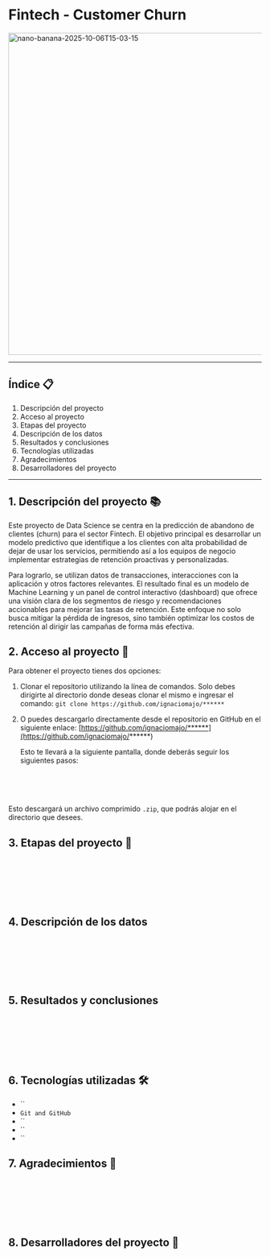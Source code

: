 # **Fintech - Customer Churn**

<img width="720" height="640" alt="nano-banana-2025-10-06T15-03-15" src="https://github.com/user-attachments/assets/9622b396-bf2e-4f82-a06b-64d332cdf90b" />

---

## Índice 📋

1. Descripción del proyecto
2. Acceso al proyecto
3. Etapas del proyecto
4. Descripción de los datos
5. Resultados y conclusiones
6. Tecnologías utilizadas
7. Agradecimientos
8. Desarrolladores del proyecto

---


## 1. Descripción del proyecto 📚

Este proyecto de Data Science se centra en la predicción de abandono de clientes (churn) para el sector Fintech. El objetivo principal es desarrollar un modelo predictivo que identifique a los clientes con alta probabilidad de dejar de usar los servicios, permitiendo así a los equipos de negocio implementar estrategias de retención proactivas y personalizadas.

Para lograrlo, se utilizan datos de transacciones, interacciones con la aplicación y otros factores relevantes. El resultado final es un modelo de Machine Learning y un panel de control interactivo (dashboard) que ofrece una visión clara de los segmentos de riesgo y recomendaciones accionables para mejorar las tasas de retención. Este enfoque no solo busca mitigar la pérdida de ingresos, sino también optimizar los costos de retención al dirigir las campañas de forma más efectiva.


## 2. Acceso al proyecto 📂

Para obtener el proyecto tienes dos opciones:

1. Clonar el repositorio utilizando la línea de comandos. Solo debes dirigirte al directorio donde deseas clonar el mismo e ingresar el comando:
   `git clone https://github.com/ignaciomajo/******`

2. O puedes descargarlo directamente desde el repositorio en GitHub en el siguiente enlace:
   [https://github.com/ignaciomajo/******](https://github.com/ignaciomajo/******)

   Esto te llevará a la siguiente pantalla, donde deberás seguir los siguientes pasos:

<br><br><br>
   
Esto descargará un archivo comprimido `.zip`, que podrás alojar en el directorio que desees.


## 3. Etapas del proyecto 📝

<br><br><br><br><br>


## 4. Descripción de los datos

<br><br><br><br><br>


## 5. Resultados y conclusiones

<br><br><br><br><br>


## 6. Tecnologías utilizadas 🛠️

* ``
* `Git and GitHub`
* ``
* ``
* ``


## 7. Agradecimientos 🤝

<br><br><br><br><br>


## 8. Desarrolladores del proyecto 👷
